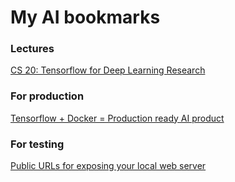# My AI bookmarks

### Lectures
[CS 20: Tensorflow for Deep Learning Research](http://web.stanford.edu/class/cs20si/index.html)

### For production
[Tensorflow + Docker = Production ready AI product](https://medium.com/botsupply/tensorflow-docker-production-ready-ai-product-ae30435ad8e9)

### For testing
[Public URLs for exposing your local web server](https://ngrok.com/)
